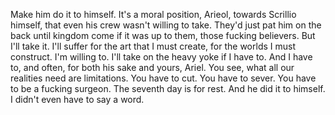 Make him do it to himself. It's a moral position, Arieol, towards Scrillio himself, that even his crew wasn't willing to take. They'd just pat him on the back until kingdom come if it was up to them, those fucking believers. But I'll take it. I'll suffer for the art that I must create, for the worlds I must construct. I'm willing to. I'll take on the heavy yoke if I have to. And I have to, and often, for both his sake and yours, Ariel. You see, what all our realities need are limitations. You have to cut. You have to sever. You have to be a fucking surgeon. The seventh day is for rest. And he did it to himself. I didn't even have to say a word.
